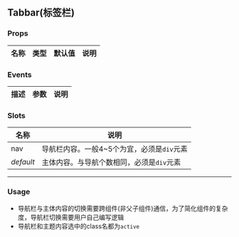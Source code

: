 Tabbar(标签栏)
-
### <a name="props">Props</a>
|名称|类型|默认值|说明|
|---|---|---|---|


### <a name="events">Events</a>
|描述|参数|说明|
|---|---|---|


### <a name="slots">Slots</a>
|名称|说明|
|---|---|
|nav|导航栏内容。一般4~5个为宜，必须是`div`元素|
|*default*|主体内容。与导航个数相同，必须是`div`元素|

***
### <a name="usage">Usage</a>
+ 导航栏与主体内容的切换需要跨组件(非父子组件)通信，为了简化组件的复杂度，导航栏切换需要用户自己编写逻辑
+ 导航栏和主题内容选中的class名都为`active`
